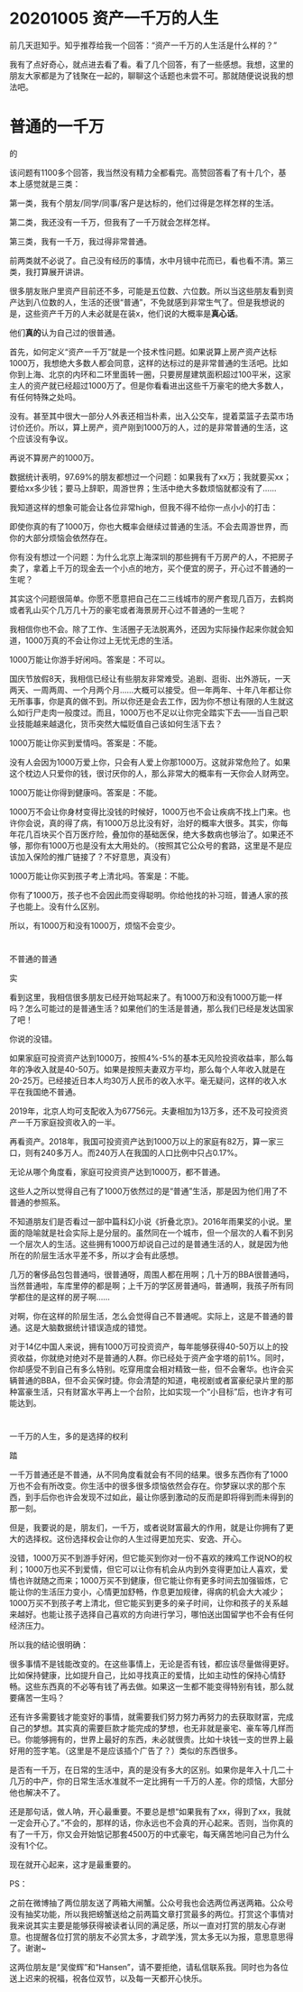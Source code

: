 # 20201005 资产一千万的人生

前几天逛知乎。知乎推荐给我一个回答：“资产一千万的人生活是什么样的？”

我有了点好奇心，就点进去看了看。看了几个回答，有了一些感想。我想，这里的朋友大家都是为了钱聚在一起的，聊聊这个话题也未尝不可。那就随便说说我的想法吧。

# 普通的一千万

的

该问题有1100多个回答，我当然没有精力全都看完。高赞回答看了有十几个，基本上感觉就是三类：

第一类，我有个朋友/同学/同事/客户是达标的，他们过得是怎样怎样的生活。

第二类，我还没有一千万，但我有了一千万就会怎样怎样。

第三类，我有一千万，我过得非常普通。

前两类就不必说了。自己没有经历的事情，水中月镜中花而已，看也看不清。第三类，我打算展开讲讲。

很多朋友账户里资产目前还不多，可能是五位数、六位数。所以当这些朋友看到资产达到八位数的人，生活的还很“普通”，不免就感到非常生气了。但是我想说的是，这些资产千万的人未必就是在装x，他们说的大概率是**真心话**。

他们**真的**认为自己过的很普通。

首先，如何定义“资产一千万”就是一个技术性问题。如果说算上房产资产达标1000万，我想绝大多数人都会同意，这样的达标过的是非常普通的生活吧。比如你到上海、北京的内环和二环里面转一圈，只要房屋建筑面积超过100平米，这家主人的资产就已经超过1000万了。但是你看看进出这些千万豪宅的绝大多数人，有任何特殊之处吗。

没有。甚至其中很大一部分人外表还相当朴素，出入公交车，提着菜篮子去菜市场讨价还价。所以，算上房产，资产刚到1000万的人，过的是非常普通的生活，这个应该没有争议。

再说不算房产的1000万。

数据统计表明，97.69%的朋友都想过一个问题：如果我有了xx万；我就要买xx；要给xx多少钱；要马上辞职，周游世界；生活中绝大多数烦恼就都没有了……

我知道这样的想象可能会让各位非常high，但我不得不给你一点小小的打击：

即使你真的有了1000万，你也大概率会继续过普通的生活。不会去周游世界，而你的大部分烦恼会依然存在。

你有没有想过一个问题：为什么北京上海深圳的那些拥有千万房产的人，不把房子卖了，拿着上千万的现金去一个小点的地方，买个便宜的房子，开心过不普通的一生呢？

其实这个问题很简单。你愿不愿意把自己在二三线城市的房产套现几百万，去鹤岗或者乳山买个几万几十万的豪宅或者海景房开心过不普通的一生呢？

我相信你也不会。除了工作、生活圈子无法脱离外，还因为实际操作起来你就会知道，1000万真的不会让你过上无忧无虑的生活。

1000万能让你游手好闲吗。答案是：不可以。

国庆节放假8天，我相信已经让有些朋友非常难受。追剧、逛街、出外游玩，一天两天、一周两周、一个月两个月……大概可以接受。但一年两年、十年八年都让你无所事事，你是真的做不到。所以你还是会去工作，因为你不想让有限的人生就这么如行尸走肉一般度过。而且，1000万也不足以让你完全踏实下去——当自己职业技能越来越退化，货币突然大幅贬值自己该如何生活下去？

1000万能让你买到爱情吗。答案是：不能。

没有人会因为1000万爱上你，只会有人爱上你那1000万。这就非常危险了。如果这个枕边人只爱你的钱，很讨厌你的人，那么非常大的概率有一天你会人财两空。

1000万能让你得到健康吗。答案是：不能。

1000万不会让你身材变得比没钱的时候好，1000万也不会让疾病不找上门来。也许你会说，真的得了病，有1000万总比没有好，治好的概率大很多。其实，你每年花几百块买个百万医疗险，叠加你的基础医保，绝大多数病也够治了。如果还不够，那你有1000万也是没有太大用处的。（按照其它公众号的套路，这里是不是应该加入保险的推广链接了？不好意思，真没有）

1000万能让你买到孩子考上清北吗。答案是：不能。

你有了1000万，孩子也不会因此而变得聪明。你给他找的补习班，普通人家的孩子也能上。没有什么区别。

所以，有1000万和没有1000万，烦恼不会变少。

# 

不普通的普通

实

看到这里，我相信很多朋友已经开始骂起来了。有1000万和没有1000万能一样吗？怎么可能过的是普通生活？如果他们的生活是普通，那么我们已经是发达国家了吧！

你说的没错。

如果家庭可投资资产达到1000万，按照4%-5%的基本无风险投资收益率，那么每年的净收入就是40-50万。如果是按照夫妻双方平均，那么每个人年收入就是在20-25万。已经接近日本人均30万人民币的收入水平。毫无疑问，这样的收入水平在我国绝不普通。

2019年，北京人均可支配收入为67756元。夫妻相加为13万多，还不及可投资资产一千万家庭投资收入的一半。

再看资产。2018年，我国可投资资产达到1000万以上的家庭有82万，算一家三口，则有240多万人。而240万人在我国的人口比例中只占0.17%。

无论从哪个角度看，家庭可投资资产达到1000万，都不普通。

这些人之所以觉得自己有了1000万依然过的是“普通”生活，那是因为他们用了不普通的参照系。

不知道朋友们是否看过一部中篇科幻小说《折叠北京》。2016年雨果奖的小说。里面的隐喻就是社会实际上是分层的。虽然同在一个城市，但一个层次的人看不到另一个层次人的生活。这些拥有1000万却说自己过的是普通生活的人，就是因为他所在的阶层生活水平差不多，所以才会有此感想。

几万的奢侈品包包普通吗，很普通呀，周围人都在用啊；几十万的BBA很普通吗，当然普通啦，车库里停的都是啊；上千万的学区房普通吗，普通啊，我孩子所有同学都住的是这样的房子啊……

对啊，你在这样的阶层生活，怎么会觉得自己不普通呢。实际上，这是不普通的普通。这是大脑数据统计错误造成的错觉。

对于14亿中国人来说，拥有1000万可投资资产，每年能够获得40-50万以上的投资收益，你就绝对绝对不是普通的人群。你已经处于资产金字塔的前1%。同时，你却感受不到自己有多么特别。吃穿用度会相对精致一些，但不会奢华。也许会买辆普通的BBA，但不会买保时捷。你会清楚的知道，电视剧或者富豪纪录片里的那种富豪生活，只有财富水平再上一个台阶，比如实现一个“小目标”后，也许才有可能达到。

# 

一千万的人生，多的是选择的权利

踏

一千万普通还是不普通，从不同角度看就会有不同的结果。很多东西你有了1000万也不会有所改变。你生活中的很多很多烦恼依然会存在。你梦寐以求的那个东西，到手后你也许会发现不过如此，最让你感到激动的反而是即将得到而未得到的那一刻。

但是，我要说的是，朋友们，一千万，或者说财富最大的作用，就是让你拥有了更大的选择权。这份选择权会让你的人生过得更加充实、安逸、开心。

没错，1000万买不到游手好闲，但它能买到你对一份不喜欢的辣鸡工作说NO的权利；1000万也买不到爱情，但它可以让你有机会从内到外变得更加让人喜欢，爱情也许就随之而来；1000万买不到健康，但它能让你有更多时间去加强锻炼，它能让你的生活压力变小，心情更加舒畅，作息更加规律，得病的机会大大减少；1000万买不到孩子考上清北，但它能买到更多的亲子时间，让你和孩子的关系越来越好。也能让孩子选择自己喜欢的方向进行学习，哪怕送出国留学也不会有任何经济压力。

所以我的结论很明确：

很多事情不是钱能改变的。在这些事情上，无论是否有钱，都应该尽量做得更好。比如保持健康，比如提升自己，比如寻找真正的爱情，比如主动性的保持心情舒畅。这些东西真的不必等有钱了再去做。如果这一生都不能变得特别有钱，那么就要痛苦一生吗？

还有许多需要钱才能变好的事情，就需要我们努力努力再努力的去获取财富，完成自己的梦想。其实真的需要巨款才能完成的梦想，也无非就是豪宅、豪车等几样而已。你能够拥有的，世界上最好的东西，未必就很贵。比如十块钱一支的世界上最好用的签字笔。（这里是不是应该插个广告了？）类似的东西很多。

是否有一千万，在日常的生活中，真的是没有多大的区别。如果你是年入十几二十几万的中产，你的日常生活水准就不一定比拥有一千万的人差。你的烦恼，大部分他也解决不了。

还是那句话，做人呐，开心最重要。不要总是想“如果我有了xx，得到了xx，我就一定会开心了。”不会的，那样的话，你永远也不会真的开心起来。否则，当你真的有了一千万，你又会开始惦记那套4500万的中式豪宅，每天痛苦地问自己为什么没有1个亿。

现在就开心起来，这才是最重要的。

PS：

之前在微博抽了两位朋友送了两箱大闸蟹。公众号我也会选两位再送两箱。公众号没有抽奖功能，所以我把螃蟹送给之前两篇文章打赏最多的两位。打赏这个事情对我来说其实主要是能够获得被读者认同的满足感，所以一直对打赏的朋友心存谢意。也提醒各位打赏的朋友不必赏太多，才疏学浅，赏太多无以为报，意思意思得了。谢谢~

这两位朋友是“吴俊辉”和“Hansen”，请不要拒绝，请私信联系我。同时也为各位送上迟来的祝福，祝各位双节，以及每一天都开心快乐。